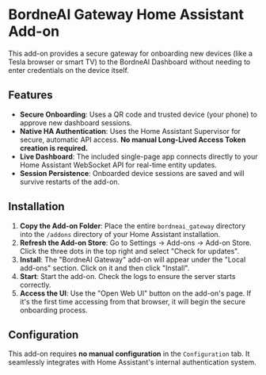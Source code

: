 # BordneAI Gateway Home Assistant Add-on

This add-on provides a secure gateway for onboarding new devices (like a Tesla browser or smart TV) to the BordneAI Dashboard without needing to enter credentials on the device itself.

## Features

- **Secure Onboarding**: Uses a QR code and trusted device (your phone) to approve new dashboard sessions.
- **Native HA Authentication**: Uses the Home Assistant Supervisor for secure, automatic API access. **No manual Long-Lived Access Token creation is required.**
- **Live Dashboard**: The included single-page app connects directly to your Home Assistant WebSocket API for real-time entity updates.
- **Session Persistence**: Onboarded device sessions are saved and will survive restarts of the add-on.

## Installation

1.  **Copy the Add-on Folder**: Place the entire `bordneai_gateway` directory into the `/addons` directory of your Home Assistant installation.
2.  **Refresh the Add-on Store**: Go to Settings -> Add-ons -> Add-on Store. Click the three dots in the top right and select "Check for updates".
3.  **Install**: The "BordneAI Gateway" add-on will appear under the "Local add-ons" section. Click on it and then click "Install".
4.  **Start**: Start the add-on. Check the logs to ensure the server starts correctly.
5.  **Access the UI**: Use the "Open Web UI" button on the add-on's page. If it's the first time accessing from that browser, it will begin the secure onboarding process.

## Configuration

This add-on requires **no manual configuration** in the `Configuration` tab. It seamlessly integrates with Home Assistant's internal authentication system.